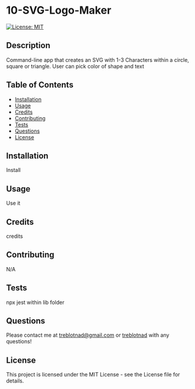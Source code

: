 # 10-SVG-Logo-Maker
  [![License: MIT](https://img.shields.io/badge/License-MIT-yellow.svg)](https://opensource.org/licenses/MIT)
  ## Description
  Command-line app that creates an SVG with 1-3 Characters within a circle, square or triangle. User can pick color of shape and text

  ## Table of Contents
  - [Installation](#installation)
  - [Usage](#usage)
  - [Credits](#credits)
  - [Contributing](#contributing)
  - [Tests](#tests)
  - [Questions](#questions)
  - [License](#license)

  ## Installation
Install
  ## Usage
Use it
  ## Credits
credits
  ## Contributing
N/A
  ## Tests
npx jest within lib folder
  ## Questions
Please contact me at [treblotnad@gmail.com](mailto:treblotnad@gmail.com) or [treblotnad](github.com/treblotnad) with any questions!
  ## License
  This project is licensed under the MIT License - see the License file for details.
  